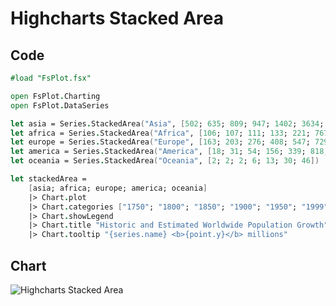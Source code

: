 Highcharts Stacked Area
=======================

Code
----

```fsharp
#load "FsPlot.fsx"

open FsPlot.Charting
open FsPlot.DataSeries

let asia = Series.StackedArea("Asia", [502; 635; 809; 947; 1402; 3634; 5268])
let africa = Series.StackedArea("Africa", [106; 107; 111; 133; 221; 767; 1766])
let europe = Series.StackedArea("Europe", [163; 203; 276; 408; 547; 729; 628])
let america = Series.StackedArea("America", [18; 31; 54; 156; 339; 818; 1201])
let oceania = Series.StackedArea("Oceania", [2; 2; 2; 6; 13; 30; 46])

let stackedArea =
    [asia; africa; europe; america; oceania]
    |> Chart.plot
    |> Chart.categories ["1750"; "1800"; "1850"; "1900"; "1950"; "1999"; "2050"]
    |> Chart.showLegend
    |> Chart.title "Historic and Estimated Worldwide Population Growth"
    |> Chart.tooltip "{series.name} <b>{point.y}</b> millions"
```
Chart
-----

![Highcharts Stacked Area](https://raw.github.com/TahaHachana/FsPlot/master/screenshots/HighchartsStackedArea.PNG)